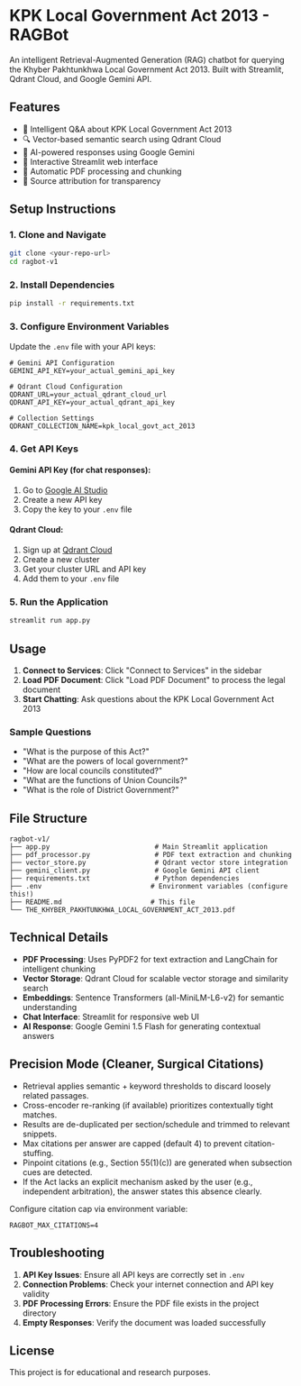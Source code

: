 # KPK Local Government Act 2013 - RAGBot

An intelligent Retrieval-Augmented Generation (RAG) chatbot for querying the Khyber Pakhtunkhwa Local Government Act 2013. Built with Streamlit, Qdrant Cloud, and Google Gemini API.

## Features

- 🤖 Intelligent Q&A about KPK Local Government Act 2013
- 🔍 Vector-based semantic search using Qdrant Cloud
- 🧠 AI-powered responses using Google Gemini
- 💬 Interactive Streamlit web interface
- 📄 Automatic PDF processing and chunking
- 🎯 Source attribution for transparency

## Setup Instructions

### 1. Clone and Navigate
```bash
git clone <your-repo-url>
cd ragbot-v1
```

### 2. Install Dependencies
```bash
pip install -r requirements.txt
```

### 3. Configure Environment Variables
Update the `.env` file with your API keys:

```env
# Gemini API Configuration
GEMINI_API_KEY=your_actual_gemini_api_key

# Qdrant Cloud Configuration
QDRANT_URL=your_actual_qdrant_cloud_url
QDRANT_API_KEY=your_actual_qdrant_api_key

# Collection Settings
QDRANT_COLLECTION_NAME=kpk_local_govt_act_2013
```

### 4. Get API Keys

#### Gemini API Key (for chat responses):
1. Go to [Google AI Studio](https://makersuite.google.com/app/apikey)
2. Create a new API key
3. Copy the key to your `.env` file

#### Qdrant Cloud:
1. Sign up at [Qdrant Cloud](https://cloud.qdrant.io/)
2. Create a new cluster
3. Get your cluster URL and API key
4. Add them to your `.env` file

### 5. Run the Application
```bash
streamlit run app.py
```

## Usage

1. **Connect to Services**: Click "Connect to Services" in the sidebar
2. **Load PDF Document**: Click "Load PDF Document" to process the legal document
3. **Start Chatting**: Ask questions about the KPK Local Government Act 2013

### Sample Questions
- "What is the purpose of this Act?"
- "What are the powers of local government?"
- "How are local councils constituted?"
- "What are the functions of Union Councils?"
- "What is the role of District Government?"

## File Structure

```
ragbot-v1/
├── app.py                          # Main Streamlit application
├── pdf_processor.py                # PDF text extraction and chunking
├── vector_store.py                 # Qdrant vector store integration
├── gemini_client.py                # Google Gemini API client
├── requirements.txt                # Python dependencies
├── .env                           # Environment variables (configure this!)
├── README.md                      # This file
└── THE_KHYBER_PAKHTUNKHWA_LOCAL_GOVERNMENT_ACT_2013.pdf
```

## Technical Details

- **PDF Processing**: Uses PyPDF2 for text extraction and LangChain for intelligent chunking
- **Vector Storage**: Qdrant Cloud for scalable vector storage and similarity search
- **Embeddings**: Sentence Transformers (all-MiniLM-L6-v2) for semantic understanding
- **Chat Interface**: Streamlit for responsive web UI
- **AI Response**: Google Gemini 1.5 Flash for generating contextual answers

## Precision Mode (Cleaner, Surgical Citations)

- Retrieval applies semantic + keyword thresholds to discard loosely related passages.
- Cross-encoder re-ranking (if available) prioritizes contextually tight matches.
- Results are de-duplicated per section/schedule and trimmed to relevant snippets.
- Max citations per answer are capped (default 4) to prevent citation-stuffing.
- Pinpoint citations (e.g., Section 55(1)(c)) are generated when subsection cues are detected.
- If the Act lacks an explicit mechanism asked by the user (e.g., independent arbitration), the answer states this absence clearly.

Configure citation cap via environment variable:

```
RAGBOT_MAX_CITATIONS=4
```

## Troubleshooting

1. **API Key Issues**: Ensure all API keys are correctly set in `.env`
2. **Connection Problems**: Check your internet connection and API key validity
3. **PDF Processing Errors**: Ensure the PDF file exists in the project directory
4. **Empty Responses**: Verify the document was loaded successfully

## License

This project is for educational and research purposes.
